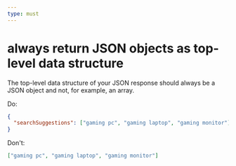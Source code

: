 ```yaml
---
type: must
---
```


# always return JSON objects as top-level data structure

The top-level data structure of your JSON response should always be a JSON object and not, for example, an array.

Do:

```json
{ 
  "searchSuggestions": ["gaming pc", "gaming laptop", "gaming monitor"] 
}
```

Don't:

```json
["gaming pc", "gaming laptop", "gaming monitor"]
```
